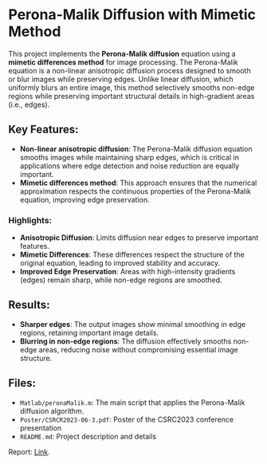 # Perona-Malik Diffusion with Mimetic Method

This project implements the **Perona-Malik diffusion** equation using a **mimetic differences method** for image processing. The Perona-Malik equation is a non-linear anisotropic diffusion process designed to smooth or blur images while preserving edges. Unlike linear diffusion, which uniformly blurs an entire image, this method selectively smooths non-edge regions while preserving important structural details in high-gradient areas (i.e., edges).

## Key Features:
- **Non-linear anisotropic diffusion**: The Perona-Malik diffusion equation smooths images while maintaining sharp edges, which is critical in applications where edge detection and noise reduction are equally important.
- **Mimetic differences method**: This approach ensures that the numerical approximation respects the continuous properties of the Perona-Malik equation, improving edge preservation.

### Highlights:
- **Anisotropic Diffusion**: Limits diffusion near edges to preserve important features.
- **Mimetic Differences**: These differences respect the structure of the original equation, leading to improved stability and accuracy.
- **Improved Edge Preservation**: Areas with high-intensity gradients (edges) remain sharp, while non-edge regions are smoothed.

## Results:
- **Sharper edges**: The output images show minimal smoothing in edge regions, retaining important image details.
- **Blurring in non-edge regions**: The diffusion effectively smooths non-edge areas, reducing noise without compromising essential image structure.

## Files:

- `Matlab/peronaMalik.m`: The main script that applies the Perona-Malik diffusion algorithm.
- `Poster/CSRCR2023-06-3.pdf`: Poster of the CSRC2023 conference presentation
- `README.md`: Project description and details

Report: [Link](https://www.csrc.sdsu.edu/research_reports/CSRCR2023-06.pdf).
